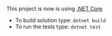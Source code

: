 This project is now is using [.NET Core](https://www.microsoft.com/net/download)

- To build solution type: `dotnet build`
- To run the tests type: `dotnet test`

